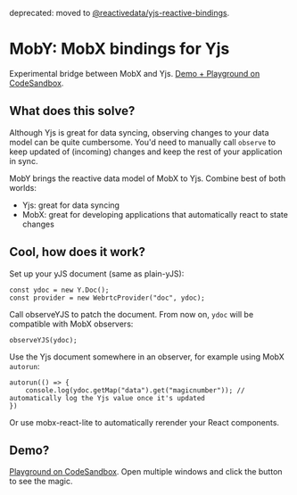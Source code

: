 deprecated: moved to [@reactivedata/yjs-reactive-bindings](https://www.npmjs.com/package/@reactivedata/yjs-reactive-bindings).

# MobY: MobX bindings for Yjs

Experimental bridge between MobX and Yjs. [Demo + Playground on CodeSandbox](https://codesandbox.io/s/moby-demo-yn42g?file=/src/App.tsx).

## What does this solve?

Although Yjs is great for data syncing, observing changes to your data model can be quite cumbersome. You'd need to manually call `observe` to keep updated of (incoming) changes and keep the rest of your application in sync.

MobY brings the reactive data model of MobX to Yjs. Combine best of both worlds:

- Yjs: great for data syncing
- MobX: great for developing applications that automatically react to state changes

## Cool, how does it work?

Set up your yJS document (same as plain-yJS):

```
const ydoc = new Y.Doc();
const provider = new WebrtcProvider("doc", ydoc);
```

Call observeYJS to patch the document. From now on, `ydoc` will be compatible with MobX observers:

```
observeYJS(ydoc);
```

Use the Yjs document somewhere in an observer, for example using MobX `autorun`:

```
autorun(() => {
    console.log(ydoc.getMap("data").get("magicnumber")); // automatically log the Yjs value once it's updated
})
```

Or use mobx-react-lite to automatically rerender your React components.

## Demo?

[Playground on CodeSandbox](https://codesandbox.io/s/moby-demo-yn42g?file=/src/App.tsx). Open multiple windows and click the button to see the magic.
